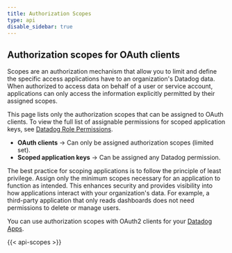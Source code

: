 ```yaml
---
title: Authorization Scopes
type: api
disable_sidebar: true
---
```

## Authorization scopes for OAuth clients

Scopes are an authorization mechanism that allow you to limit and define the specific access applications have to an organization's Datadog data. When authorized to access data on behalf of a user or service account, applications can only access the information explicitly permitted by their assigned scopes.

<div class="alert alert-danger">This page lists only the authorization scopes that can be assigned to OAuth clients. To view the full list of assignable permissions for scoped application keys, see <a href="/account_management/rbac/permissions/#permissions-list">Datadog Role Permissions</a>.

<ul>
  <li><strong>OAuth clients</strong> → Can only be assigned authorization scopes (limited set).</li>
  <li><strong>Scoped application keys</strong> → Can be assigned any Datadog permission.</li>
</ul>
</div>

The best practice for scoping applications is to follow the principle of least privilege. Assign only the minimum scopes necessary for an application to function as intended. This enhances security and provides visibility into how applications interact with your organization's data. For example, a third-party application that only reads dashboards does not need permissions to delete or manage users.

You can use authorization scopes with OAuth2 clients for your [Datadog Apps][1].

{{< api-scopes >}}

[1]: https://docs.datadoghq.com/developers/datadog_apps/#oauth-api-access
